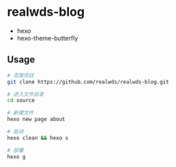 # realwds-blog

- hexo
- hexo-theme-butterfly

## Usage

``` sh
# 克隆项目
git clone https://github.com/realwds/realwds-blog.git

# 进入文件目录
cd source

# 新建文件
hexo new page about

# 启动
hexo clean && hexo s

# 部署
hexo g
```
